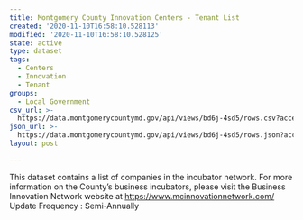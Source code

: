 ```yaml
---
title: Montgomery County Innovation Centers - Tenant List
created: '2020-11-10T16:58:10.528113'
modified: '2020-11-10T16:58:10.528125'
state: active
type: dataset
tags:
  - Centers
  - Innovation
  - Tenant
groups:
  - Local Government
csv_url: >-
  https://data.montgomerycountymd.gov/api/views/bd6j-4sd5/rows.csv?accessType=DOWNLOAD
json_url: >-
  https://data.montgomerycountymd.gov/api/views/bd6j-4sd5/rows.json?accessType=DOWNLOAD
layout: post

---
```

This dataset contains a list of companies in the incubator network. 
For more information on the County’s business incubators, please visit the Business Innovation Network website at https://www.mcinnovationnetwork.com/
Update Frequency : Semi-Annually
